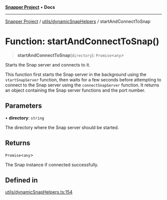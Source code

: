 [**Snapper Project**](../../../README.md) • **Docs**

***

[Snapper Project](../../../README.md) / [utils/dynamicSnapHelpers](../README.md) / startAndConnectToSnap

# Function: startAndConnectToSnap()

> **startAndConnectToSnap**(`directory`): `Promise`\<`any`\>

Starts the Snap server and connects to it.

This function first starts the Snap server in the background using the
`startSnapServer` function, then waits for a few seconds before attempting
to connect to the Snap server using the `connectSnapServer` function. It
returns an object containing the Snap server functions and the port number.

## Parameters

• **directory**: `string`

The directory where the Snap server should be started.

## Returns

`Promise`\<`any`\>

The Snap instance if connected successfully.

## Defined in

[utils/dynamicSnapHelpers.ts:154](https://github.com/asifqatar/Snapper/blob/745a7dc53ba74a10939f2917619e05af16a1385f/utils/dynamicSnapHelpers.ts#L154)
